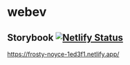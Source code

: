 # webev


## Storybook [![Netlify Status](https://api.netlify.com/api/v1/badges/0379003d-c847-4ee8-b4ae-22f75302dcb5/deploy-status)](https://app.netlify.com/sites/frosty-noyce-1ed3f1/deploys)

https://frosty-noyce-1ed3f1.netlify.app/
